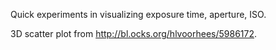 Quick experiments in visualizing exposure time, aperture, ISO.

3D scatter plot from http://bl.ocks.org/hlvoorhees/5986172.
